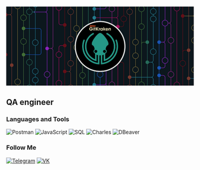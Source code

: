 ![Header](https://github.com/AlexS9112/AlexS9112/blob/main/assets/sxjon8zwe8ji0fpxn2op.jpeg)

## QA engineer

### Languages and Tools
![Postman](https://img.shields.io/badge/-Postman-090909?style=for-the-badge&logo=Postman&logoColor=008000)
![JavaScript](https://img.shields.io/badge/-JavaScript-090909?style=for-the-badge&logo=JavaScript&logoColor=25)
![SQL](https://img.shields.io/badge/-Sql-090909?style=for-the-badge&logo=&logoColor=00648B)
![Charles](https://img.shields.io/badge/-Charles-090909?style=for-the-badge&logo=Charles&logoColor=008000)
![DBeaver](https://img.shields.io/badge/-DBeaver-090909?style=for-the-badge&logo=DBeaver&logoColor=008000)

### Follow Me
[![Telegram](https://img.shields.io/badge/-Telegram-090909?style=for-the-badge&logo=Telegram&logoColor=27A0D)](https://t.me/alexsultanov)
[![VK](https://img.shields.io/badge/-VKONTAKTE-090909?style=for-the-badge&logo=VK&logoColor=4F7DB3)](https://vk.com/alexk9112)